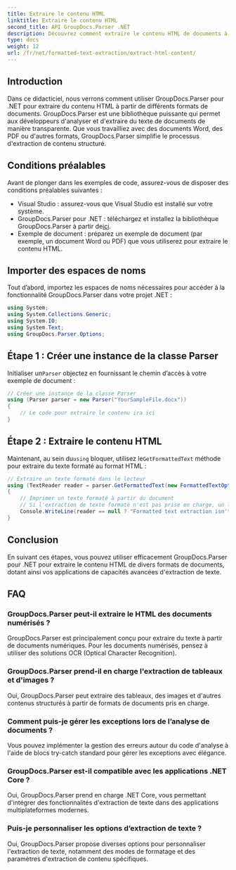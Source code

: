 ```yaml
---
title: Extraire le contenu HTML
linktitle: Extraire le contenu HTML
second_title: API GroupDocs.Parser .NET
description: Découvrez comment extraire le contenu HTML de documents à l'aide de GroupDocs.Parser pour .NET. Tutoriel facile à suivre avec des exemples de code et des conseils étape par étape.
type: docs
weight: 12
url: /fr/net/formatted-text-extraction/extract-html-content/
---
```

## Introduction
Dans ce didacticiel, nous verrons comment utiliser GroupDocs.Parser pour .NET pour extraire du contenu HTML à partir de différents formats de documents. GroupDocs.Parser est une bibliothèque puissante qui permet aux développeurs d'analyser et d'extraire du texte de documents de manière transparente. Que vous travailliez avec des documents Word, des PDF ou d'autres formats, GroupDocs.Parser simplifie le processus d'extraction de contenu structuré.
## Conditions préalables
Avant de plonger dans les exemples de code, assurez-vous de disposer des conditions préalables suivantes :
- Visual Studio : assurez-vous que Visual Studio est installé sur votre système.
-  GroupDocs.Parser pour .NET : téléchargez et installez la bibliothèque GroupDocs.Parser à partir de[ici](https://releases.groupdocs.com/parser/net/).
- Exemple de document : préparez un exemple de document (par exemple, un document Word ou PDF) que vous utiliserez pour extraire le contenu HTML.

## Importer des espaces de noms
Tout d’abord, importez les espaces de noms nécessaires pour accéder à la fonctionnalité GroupDocs.Parser dans votre projet .NET :
```csharp
using System;
using System.Collections.Generic;
using System.IO;
using System.Text;
using GroupDocs.Parser.Options;
```
## Étape 1 : Créer une instance de la classe Parser
 Initialiser un`Parser` objectez en fournissant le chemin d’accès à votre exemple de document :
```csharp
// Créer une instance de la classe Parser
using (Parser parser = new Parser("YourSampleFile.docx"))
{
    // Le code pour extraire le contenu ira ici
}
```
## Étape 2 : Extraire le contenu HTML
 Maintenant, au sein du`using` bloquer, utilisez le`GetFormattedText` méthode pour extraire du texte formaté au format HTML :
```csharp
// Extraire un texte formaté dans le lecteur
using (TextReader reader = parser.GetFormattedText(new FormattedTextOptions(FormattedTextMode.Html)))
{
    // Imprimer un texte formaté à partir du document
    // Si l'extraction de texte formaté n'est pas prise en charge, un lecteur est nul
    Console.WriteLine(reader == null ? "Formatted text extraction isn't supported" : reader.ReadToEnd());
}
```

## Conclusion
En suivant ces étapes, vous pouvez utiliser efficacement GroupDocs.Parser pour .NET pour extraire le contenu HTML de divers formats de documents, dotant ainsi vos applications de capacités avancées d'extraction de texte.

## FAQ
### GroupDocs.Parser peut-il extraire le HTML des documents numérisés ?
GroupDocs.Parser est principalement conçu pour extraire du texte à partir de documents numériques. Pour les documents numérisés, pensez à utiliser des solutions OCR (Optical Character Recognition).
### GroupDocs.Parser prend-il en charge l'extraction de tableaux et d'images ?
Oui, GroupDocs.Parser peut extraire des tableaux, des images et d'autres contenus structurés à partir de formats de documents pris en charge.
### Comment puis-je gérer les exceptions lors de l’analyse de documents ?
Vous pouvez implémenter la gestion des erreurs autour du code d'analyse à l'aide de blocs try-catch standard pour gérer les exceptions avec élégance.
### GroupDocs.Parser est-il compatible avec les applications .NET Core ?
Oui, GroupDocs.Parser prend en charge .NET Core, vous permettant d'intégrer des fonctionnalités d'extraction de texte dans des applications multiplateformes modernes.
### Puis-je personnaliser les options d’extraction de texte ?
Oui, GroupDocs.Parser propose diverses options pour personnaliser l'extraction de texte, notamment des modes de formatage et des paramètres d'extraction de contenu spécifiques.
